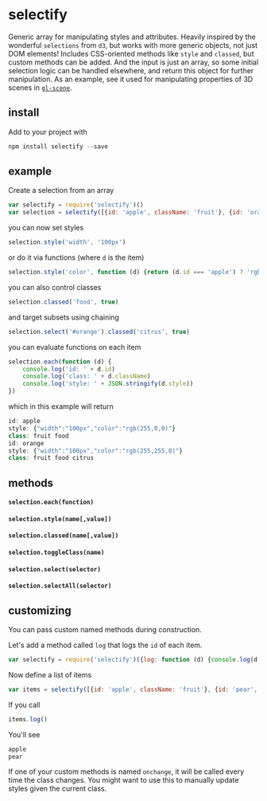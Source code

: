 # selectify

Generic array for manipulating styles and attributes. Heavily inspired by the wonderful `selections` from `d3`, but works with more generic objects, not just DOM elements! Includes CSS-oriented methods like `style` and `classed`, but custom methods can be added. And the input is just an array, so some initial selection logic can be handled elsewhere, and return this object for further manipulation. As an example, see it used for manipulating properties of 3D scenes in [`gl-scene`](http://github.com/freeman-lab/gl-scene).

## install

Add to your project with

```javascript
npm install selectify --save
```

## example

Create a selection from an array

```javascript
var selectify = require('selectify')()
var selection = selectify([{id: 'apple', className: 'fruit'}, {id: 'orange', className: 'fruit'}])
```

you can now set styles

```javascript
selection.style('width', '100px')
```

or do it via functions (where `d` is the item)

```javascript
selection.style('color', function (d) {return (d.id === 'apple') ? 'rgb(255,0,0)' : 'rgb(255,255,0)'})
```

you can also control classes

```javascript
selection.classed('food', true)
```

and target subsets using chaining

```javascript
selection.select('#orange').classed('citrus', true)
```

you can evaluate functions on each item

```javascript
selection.each(function (d) {
	console.log('id: ' + d.id)
	console.log('class: ' + d.className)
	console.log('style: ' + JSON.stringify(d.style))
})
```

which in this example will return

```javascript
id: apple
style: {"width":"100px","color":"rgb(255,0,0)"}
class: fruit food
id: orange
style: {"width":"100px","color":"rgb(255,255,0)"}
class: fruit food citrus
````

## methods

#### `selection.each(function)`

#### `selection.style(name[,value])`

#### `selection.classed(name[,value])`

#### `selection.toggleClass(name)`

#### `selection.select(selector)`

#### `selection.selectAll(selector)`

## customizing

You can pass custom named methods during construction. 

Let's add a method called `log` that logs the `id` of each item.

```javascript
var selectify = require('selectify')({log: function (d) {console.log(d.id)}})
```

Now define a list of items

```javascript
var items = selectify([{id: 'apple', className: 'fruit'}, {id: 'pear', className: 'fruit'}])
```

If you call

```javascript
items.log()
```

You'll see

```javascript
apple
pear
```

If one of your custom methods is named `onchange`, it will be called every time the class changes. You might want to use this to manually update styles given the current class.

